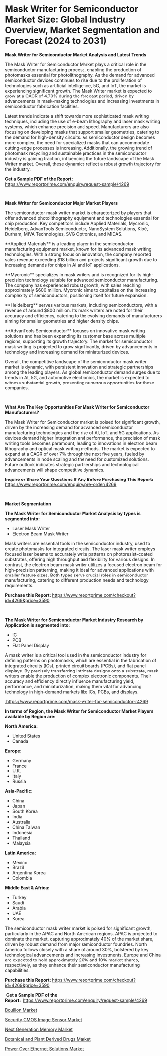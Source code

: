 <p><h1>Mask Writer for Semiconductor Market Size: Global Industry Overview, Market Segmentation and Forecast (2024 to 2031)</h1></p><p><strong>Mask Writer for Semiconductor Market Analysis and Latest Trends</strong></p>
<p><p>The Mask Writer for Semiconductor Market plays a critical role in the semiconductor manufacturing process, enabling the production of photomasks essential for photolithography. As the demand for advanced semiconductor devices continues to rise due to the proliferation of technologies such as artificial intelligence, 5G, and IoT, the market is experiencing significant growth. The Mask Writer market is expected to grow at a CAGR of 4.70% during the forecast period, driven by advancements in mask-making technologies and increasing investments in semiconductor fabrication facilities.</p><p>Latest trends indicate a shift towards more sophisticated mask writing techniques, including the use of e-beam lithography and laser mask writing systems, which enhance precision and speed. Manufacturers are also focusing on developing masks that support smaller geometries, catering to the demand for high-density circuits. As semiconductor design becomes more complex, the need for specialized masks that can accommodate cutting-edge processes is increasing. Additionally, the growing trend of photomask recycling and sustainable practices in the semiconductor industry is gaining traction, influencing the future landscape of the Mask Writer market. Overall, these dynamics reflect a robust growth trajectory for the industry.</p></p>
<p><strong>Get a Sample PDF of the Report:&nbsp;</strong> <a href="https://www.reportprime.com/enquiry/request-sample/4269?utm_campaign=16&utm_medium=2&utm_source=Github&utm_content=ia&utm_term=15112024&utm_id=mask-writer-for-semiconductor">https://www.reportprime.com/enquiry/request-sample/4269</a></p>
<p>&nbsp;</p>
<p><strong>Mask Writer for Semiconductor Major Market Players</strong></p>
<p><p>The semiconductor mask writer market is characterized by players that offer advanced photolithography equipment and technologies essential for chip production. Key competitors include Applied Materials, Mycronic, Heidelberg, AdvanTools Semiconductor, NanoSystem Solutions, Kloé, Durham, MIVA Technologies, SVG Optronics, and MIDAS.</p><p>**Applied Materials** is a leading player in the semiconductor manufacturing equipment market, known for its advanced mask writing technologies. With a strong focus on innovation, the company reported sales revenue exceeding $18 billion and projects significant growth due to increasing demands for chips in AI and IoT applications.</p><p>**Mycronic** specializes in mask writers and is recognized for its high-precision technology suitable for advanced semiconductor manufacturing. The company has experienced robust growth, with sales reaching approximately $600 million. Mycronic aims to capitalize on the increasing complexity of semiconductors, positioning itself for future expansion.</p><p>**Heidelberg** serves various markets, including semiconductors, with a revenue of around $800 million. Its mask writers are noted for their accuracy and efficiency, catering to the evolving demands of manufacturers aiming for smaller geometries and higher density chips.</p><p>**AdvanTools Semiconductor** focuses on innovative mask writing solutions and has been expanding its customer base across multiple regions, supporting its growth trajectory. The market for semiconductor mask writing is projected to grow significantly, driven by advancements in technology and increasing demand for miniaturized devices.</p><p>Overall, the competitive landscape of the semiconductor mask writer market is dynamic, with persistent innovation and strategic partnerships among the leading players. As global semiconductor demand surges due to trends in AI, 5G, and automotive electronics, the market is expected to witness substantial growth, presenting numerous opportunities for these companies.</p></p>
<p>&nbsp;</p>
<p><strong>What Are The Key Opportunities For Mask Writer for Semiconductor Manufacturers?</strong></p>
<p><p>The Mask Writer for Semiconductor market is poised for significant growth, driven by the increasing demand for advanced semiconductor manufacturing technologies and the rise of AI, IoT, and 5G applications. As devices demand higher integration and performance, the precision of mask writing tools becomes paramount, leading to innovations in electron beam lithography and optical mask writing methods. The market is expected to expand at a CAGR of over 7% through the next five years, fueled by advancements in node scaling and the need for customized solutions. Future outlook indicates strategic partnerships and technological advancements will shape competitive dynamics.</p></p>
<p><strong>Inquire or Share Your Questions If Any Before Purchasing This Report:</strong> <a href="https://www.reportprime.com/enquiry/pre-order/4269?utm_campaign=16&utm_medium=2&utm_source=Github&utm_content=ia&utm_term=15112024&utm_id=mask-writer-for-semiconductor">https://www.reportprime.com/enquiry/pre-order/4269</a></p>
<p>&nbsp;</p>
<p><strong>Market Segmentation</strong></p>
<p><strong>The Mask Writer for Semiconductor Market Analysis by types is segmented into:</strong></p>
<p><ul><li>Laser Mask Writer</li><li>Electron Beam Mask Writer</li></ul></p>
<p><p>Mask writers are essential tools in the semiconductor industry, used to create photomasks for integrated circuits. The laser mask writer employs focused laser beams to accurately write patterns on photoresist-coated substrates, offering high throughput and flexibility for various designs. In contrast, the electron beam mask writer utilizes a focused electron beam for high-precision patterning, making it ideal for advanced applications with smaller feature sizes. Both types serve crucial roles in semiconductor manufacturing, catering to different production needs and technology requirements.</p></p>
<p><strong>Purchase this Report:&nbsp;</strong><a href="https://www.reportprime.com/checkout?id=4269&price=3590&utm_campaign=16&utm_medium=2&utm_source=Github&utm_content=ia&utm_term=15112024&utm_id=mask-writer-for-semiconductor">https://www.reportprime.com/checkout?id=4269&price=3590</a></p>
<p>&nbsp;</p>
<p><strong>The Mask Writer for Semiconductor Market Industry Research by Application is segmented into:</strong></p>
<p><ul><li>IC</li><li>PCB</li><li>Flat Panel Display</li></ul></p>
<p><p>A mask writer is a critical tool used in the semiconductor industry for defining patterns on photomasks, which are essential in the fabrication of integrated circuits (ICs), printed circuit boards (PCBs), and flat panel displays. By precisely transferring intricate designs onto a substrate, mask writers enable the production of complex electronic components. Their accuracy and efficiency directly influence manufacturing yield, performance, and miniaturization, making them vital for advancing technology in high-demand markets like ICs, PCBs, and displays.</p></p>
<p><a href="https://www.reportprime.com/mask-writer-for-semiconductor-r4269?utm_campaign=16&utm_medium=2&utm_source=Github&utm_content=ia&utm_term=15112024&utm_id=mask-writer-for-semiconductor">&nbsp;https://www.reportprime.com/mask-writer-for-semiconductor-r4269</a></p>
<p><strong>In terms of Region, the Mask Writer for Semiconductor Market Players available by Region are:</strong></p>
<p>
    <p> <strong> North America: </strong>
        <ul>
            <li>United States</li>
            <li>Canada</li>
        </ul>
        </p> 
    <p> <strong> Europe: </strong>
        <ul>
            <li>Germany</li>
            <li>France</li>
            <li>U.K.</li>
            <li>Italy</li>
            <li>Russia</li>
        </ul>
        </p> 
    <p> <strong> Asia-Pacific: </strong>
        <ul>
            <li>China</li>
            <li>Japan</li>
            <li>South Korea</li>
            <li>India</li>
            <li>Australia</li>
            <li>China Taiwan</li>
            <li>Indonesia</li>
            <li>Thailand</li>
            <li>Malaysia</li>
        </ul>
        </p> 
    <p> <strong> Latin America: </strong>
        <ul>
            <li>Mexico</li>
            <li>Brazil</li>
            <li>Argentina Korea</li>
            <li>Colombia</li>
        </ul>
        </p> 
    <p> <strong> Middle East & Africa: </strong>
        <ul>
            <li>Turkey</li>
            <li>Saudi</li>
            <li>Arabia</li>
            <li>UAE</li>
            <li>Korea</li>
        </ul>
    </p>
    </p>
<p><p>The semiconductor mask writer market is poised for significant growth, particularly in the APAC and North American regions. APAC is projected to dominate the market, capturing approximately 40% of the market share, driven by robust demand from major semiconductor foundries. North America follows closely with a share of around 30%, bolstered by key technological advancements and increasing investments. Europe and China are expected to hold approximately 20% and 10% market shares, respectively, as they enhance their semiconductor manufacturing capabilities.</p></p>
<p><strong>Purchase this Report: </strong><a href="https://www.reportprime.com/checkout?id=4269&price=3590&utm_campaign=16&utm_medium=2&utm_source=Github&utm_content=ia&utm_term=15112024&utm_id=mask-writer-for-semiconductor">https://www.reportprime.com/checkout?id=4269&price=3590</a></p>
<p>&nbsp;<strong>Get a Sample PDF of the Report:&nbsp;&nbsp;</strong><a href="https://www.reportprime.com/enquiry/request-sample/4269?utm_campaign=16&utm_medium=2&utm_source=Github&utm_content=ia&utm_term=15112024&utm_id=mask-writer-for-semiconductor">https://www.reportprime.com/enquiry/request-sample/4269</a></p>
<p><strong></strong></p>
<p><p><a href="https://issuu.com/reportprime-2/docs/bouillon-market-size-2030.pptx_b629cb7ad79784?utm_campaign=16&utm_medium=2&utm_source=Github&utm_content=ia&utm_term=15112024&utm_id=mask-writer-for-semiconductor">Bouillon Market</a></p><p><a href="https://github.com/JosephineMcguire65/Market-Research-Report-List-1/blob/main/security-cmos-image-sensor-market.md?utm_campaign=16&utm_medium=2&utm_source=Github&utm_content=ia&utm_term=15112024&utm_id=mask-writer-for-semiconductor">Security CMOS Image Sensor Market</a></p><p><a href="https://www.linkedin.com/pulse/next-generation-memory-market-size-share-growth-analysis-type-2meff?utm_campaign=16&utm_medium=2&utm_source=Github&utm_content=ia&utm_term=15112024&utm_id=mask-writer-for-semiconductor">Next Generation Memory Market</a></p><p><a href="https://issuu.com/reportprime-2/docs/botanical-and-plant-derived-drugs-m_25da5878ff253e?utm_campaign=16&utm_medium=2&utm_source=Github&utm_content=ia&utm_term=15112024&utm_id=mask-writer-for-semiconductor">Botanical and Plant Derived Drugs Market</a></p><p><a href="https://www.linkedin.com/pulse/strategic-insights-global-power-over-ethernet-solutions-market-intjf?utm_campaign=16&utm_medium=2&utm_source=Github&utm_content=ia&utm_term=15112024&utm_id=mask-writer-for-semiconductor">Power Over Ethernet Solutions Market</a></p></p>